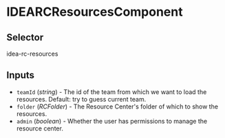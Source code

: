 # IDEARCResourcesComponent

## Selector

idea-rc-resources

## Inputs

- `teamId` (*string*) - The id of the team from which we want to load the resources. Default: try to guess current team.
- `folder` (*RCFolder*) - The Resource Center's folder of which to show the resources.
- `admin` (*boolean*) - Whether the user has permissions to manage the resource center.

